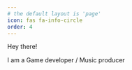 ```yaml
---
# the default layout is 'page'
icon: fas fa-info-circle
order: 4
---
```


Hey there!

I am a Game developer / Music producer 
